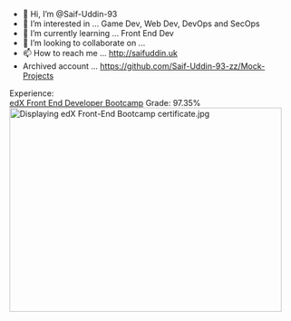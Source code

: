 - 👋 Hi, I’m @Saif-Uddin-93
- 👀 I’m interested in ... Game Dev, Web Dev, DevOps and SecOps
- 🌱 I’m currently learning ... Front End Dev
- 💞️ I’m looking to collaborate on ... 
- 📫 How to reach me ... http://saifuddin.uk
- Archived account ... https://github.com/Saif-Uddin-93-zz/Mock-Projects

Experience:<br />
<a href="https://skillsbootcamp.credential.getsmarter.com/71d6e16e-7bd2-48f5-89b5-e43e7f098fdd">edX Front End Developer Bootcamp</a>
Grade: 97.35%
<br />
<img src="https://lh3.googleusercontent.com/u/0/drive-viewer/AKGpihaI4URm6zDzyNaWv1Q2HZ4nqov9KN5c8SGhWGmFMCIMVM-S5APpkKtd1ZhiXnZJD-9Z9W22ebDaNAxzaI5vjrTPbInuig=w2560-h1278" width="480" height="360" alt="Displaying edX Front-End Bootcamp certificate.jpg" aria-hidden="true">

<!---
Saif-Uddin-93/Saif-Uddin-93 is a ✨ special ✨ repository because its `README.md` (this file) appears on your GitHub profile.
You can click the Preview link to take a look at your changes.
--->
